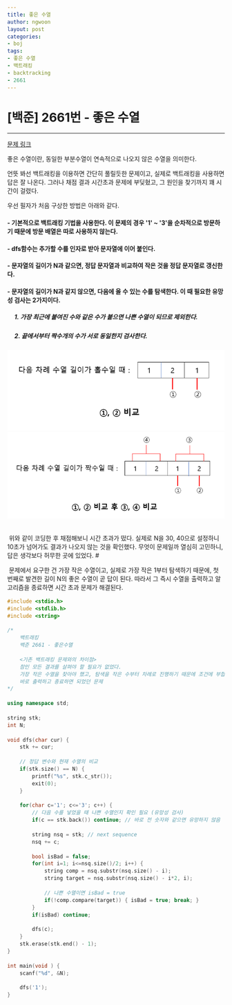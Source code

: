 ```yaml
---
title: 좋은 수열
author: ngwoon
layout: post
categories:
- boj
tags:
- 좋은 수열
- 백트래킹
- backtracking
- 2661
---
```


# [백준] 2661번 - 좋은 수열
- - -

[문제 링크](https://www.acmicpc.net/problem/2661)

좋은 수열이란, 동일한 부분수열이 연속적으로 나오지 않은 수열을 의미한다.

언뜻 봐선 백트래킹을 이용하면 간단히 풀릴듯한 문제이고, 실제로 백트래킹을 사용하면 답은 잘 나온다. 그러나 채점 결과 시간초과 문제에 부딪혔고, 그 원인을 찾기까지 꽤 시간이 걸렸다.

우선 필자가 처음 구상한 방법은 아래와 같다.

#### - 기본적으로 백트래킹 기법을 사용한다. 이 문제의 경우 '1' ~ '3'을 순차적으로 방문하기 때문에 방문 배열은 따로 사용하지 않는다.
#### - dfs함수는 추가할 수를 인자로 받아 문자열에 이어 붙인다.
#### - 문자열의 길이가 N과 같으면, 정답 문자열과 비교하여 작은 것을 정답 문자열로 갱신한다.
#### - 문자열의 길이가 N과 같지 않으면, 다음에 올 수 있는 수를 탐색한다. 이 때 필요한 유망성 검사는 2가지이다.
##### &nbsp;&nbsp;&nbsp;&nbsp; 1. 가장 최근에 붙여진 수와 같은 수가 붙으면 나쁜 수열이 되므로 제외한다.
##### &nbsp;&nbsp;&nbsp;&nbsp; 2. 끝에서부터 짝수개의 수가 서로 동일한지 검사한다.
![VerifyOdd](/assets/images/post/boj/GoodSequence/GoodSeq_explainOdd.png)
![VerifyEven](/assets/images/post/boj/GoodSequence/GoodSeq_explainEven.png)

<br>
&nbsp;위와 같이 코딩한 후 채점해보니 시간 초과가 떴다. 실제로 N을 30, 40으로 설정하니 10초가 넘어가도 결과가 나오지 않는 것을 확인했다. 무엇이 문제일까 열심히 고민하니, 답은 생각보다 허무한 곳에 있었다.  
#

&nbsp;문제에서 요구한 건 가장 작은 수열이고, 실제로 가장 작은 1부터 탐색하기 때문에, 첫 번째로 발견한 길이 N의 좋은 수열이 곧 답이 된다. 따라서 그 즉시 수열을 출력하고 알고리즘을 종료하면 시간 초과 문제가 해결된다.

```cpp
#include <stdio.h>
#include <stdlib.h>
#include <string>

/*
    백트래킹
    백준 2661 - 좋은수열

    <기존 백트래킹 문제와의 차이점>
    참인 모든 결과를 살펴야 할 필요가 없었다.
    가장 작은 수열을 찾아야 했고, 탐색을 작은 수부터 차례로 진행하기 때문에 조건에 부합하는 결과를 찾으면
    바로 출력하고 종료하면 되었던 문제
*/

using namespace std;

string stk;
int N;

void dfs(char cur) {
    stk += cur;

    // 정답 변수와 현재 수열의 비교
    if(stk.size() == N) {
        printf("%s", stk.c_str());
        exit(0);
    }

    for(char c='1'; c<='3'; c++) {
        // 다음 수를 넣었을 때 나쁜 수열인지 확인 필요 (유망성 검사)
        if(c == stk.back()) continue; // 바로 전 숫자와 같으면 유망하지 않음

        string nsq = stk; // next sequence
        nsq += c;

        bool isBad = false;
        for(int i=1; i<=nsq.size()/2; i++) {
            string comp = nsq.substr(nsq.size() - i);
            string target = nsq.substr(nsq.size() - i*2, i);

            // 나쁜 수열이면 isBad = true
            if(!comp.compare(target)) { isBad = true; break; }
        }
        if(isBad) continue;

        dfs(c);
    }
    stk.erase(stk.end() - 1);
}

int main(void ) {
    scanf("%d", &N);

    dfs('1');
}
```

